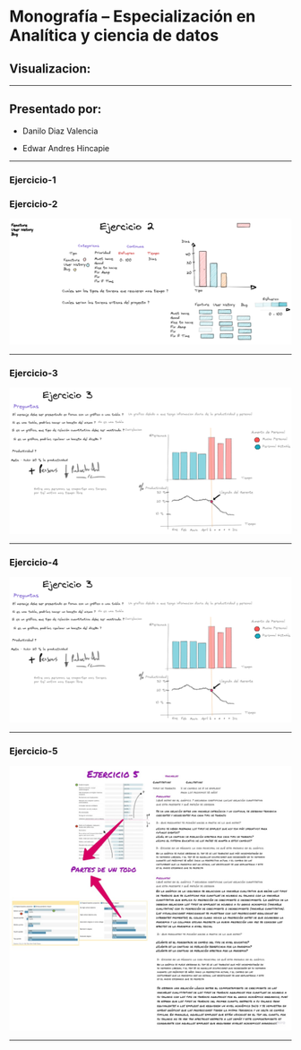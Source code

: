 # Monografía – Especialización en Analítica y ciencia de datos
## Visualizacion:
---------------------------------------------------------------------------------
## Presentado por:

- Danilo Diaz Valencia

- Edwar Andres Hincapie


---------------------------------------------------------------------------------

### Ejercicio-1

### Ejercicio-2
![Image](Ejercicio2.png?raw=true)


---------------------------------------------------------------------------------
### Ejercicio-3
![Image](Ejercicio3.png?raw=true)


---------------------------------------------------------------------------------
### Ejercicio-4
![Image](Ejercicio3.png?raw=true)


---------------------------------------------------------------------------------
### Ejercicio-5
![Image](Ejercicio5.jpg?raw=true)

---------------------------------------------------------------------------------


